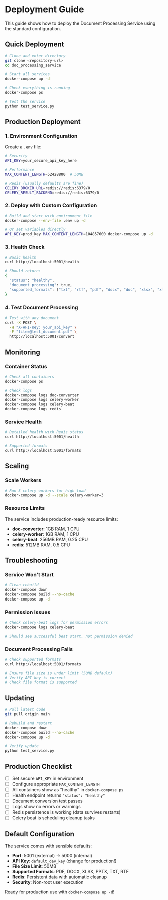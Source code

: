 # Deployment Guide

This guide shows how to deploy the Document Processing Service using the standard configuration.

## Quick Deployment

```bash
# Clone and enter directory
git clone <repository-url>
cd doc_processing_service

# Start all services
docker-compose up -d

# Check everything is running
docker-compose ps

# Test the service
python test_service.py
```

## Production Deployment

### 1. Environment Configuration

Create a `.env` file:

```bash
# Security
API_KEY=your_secure_api_key_here

# Performance
MAX_CONTENT_LENGTH=52428800  # 50MB

# Redis (usually defaults are fine)
CELERY_BROKER_URL=redis://redis:6379/0
CELERY_RESULT_BACKEND=redis://redis:6379/0
```

### 2. Deploy with Custom Configuration

```bash
# Build and start with environment file
docker-compose --env-file .env up -d

# Or set variables directly
API_KEY=prod_key MAX_CONTENT_LENGTH=104857600 docker-compose up -d
```

### 3. Health Check

```bash
# Basic health
curl http://localhost:5001/health

# Should return:
{
  "status": "healthy",
  "document_processing": true,
  "supported_formats": ["txt", "rtf", "pdf", "docx", "doc", "xlsx", "xls", "pptx"]
}
```

### 4. Test Document Processing

```bash
# Test with any document
curl -X POST \
  -H "X-API-Key: your_api_key" \
  -F "file=@test_document.pdf" \
  http://localhost:5001/convert
```

## Monitoring

### Container Status
```bash
# Check all containers
docker-compose ps

# Check logs
docker-compose logs doc-converter
docker-compose logs celery-worker
docker-compose logs celery-beat
docker-compose logs redis
```

### Service Health
```bash
# Detailed health with Redis status
curl http://localhost:5001/health

# Supported formats
curl http://localhost:5001/formats
```

## Scaling

### Scale Workers
```bash
# Run 3 celery workers for high load
docker-compose up -d --scale celery-worker=3
```

### Resource Limits

The service includes production-ready resource limits:

- **doc-converter**: 1GB RAM, 1 CPU
- **celery-worker**: 1GB RAM, 1 CPU  
- **celery-beat**: 256MB RAM, 0.25 CPU
- **redis**: 512MB RAM, 0.5 CPU

## Troubleshooting

### Service Won't Start

```bash
# Clean rebuild
docker-compose down
docker-compose build --no-cache
docker-compose up -d
```

### Permission Issues

```bash
# Check celery-beat logs for permission errors
docker-compose logs celery-beat

# Should see successful beat start, not permission denied
```

### Document Processing Fails

```bash
# Check supported formats
curl http://localhost:5001/formats

# Ensure file size is under limit (50MB default)
# Verify API key is correct
# Check file format is supported
```

## Updating

```bash
# Pull latest code
git pull origin main

# Rebuild and restart
docker-compose down
docker-compose build --no-cache
docker-compose up -d

# Verify update
python test_service.py
```

## Production Checklist

- [ ] Set secure `API_KEY` in environment
- [ ] Configure appropriate `MAX_CONTENT_LENGTH`
- [ ] All containers show as "healthy" in `docker-compose ps`
- [ ] Health endpoint returns `"status": "healthy"`
- [ ] Document conversion test passes
- [ ] Logs show no errors or warnings
- [ ] Redis persistence is working (data survives restarts)
- [ ] Celery beat is scheduling cleanup tasks

## Default Configuration

The service comes with sensible defaults:

- **Port**: 5001 (external) → 5000 (internal)
- **API Key**: `default_dev_key` (change for production!)
- **File Size Limit**: 50MB
- **Supported Formats**: PDF, DOCX, XLSX, PPTX, TXT, RTF
- **Redis**: Persistent data with automatic cleanup
- **Security**: Non-root user execution

Ready for production use with `docker-compose up -d`!